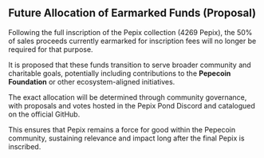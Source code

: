 ## Future Allocation of Earmarked Funds (Proposal)

Following the full inscription of the Pepix collection (4269 Pepix), the 50% of sales proceeds currently earmarked for inscription fees will no longer be required for that purpose.  

It is proposed that these funds transition to serve broader community and charitable goals, potentially including contributions to the **Pepecoin Foundation** or other ecosystem-aligned initiatives.  

The exact allocation will be determined through community governance, with proposals and votes hosted in the Pepix Pond Discord and catalogued on the official GitHub.  

This ensures that Pepix remains a force for good within the Pepecoin community, sustaining relevance and impact long after the final Pepix is inscribed.
